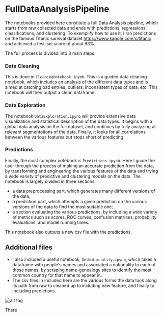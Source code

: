 # FullDataAnalysisPipeline
The notebooks provided here constitute a full Data Analysis pipeline, which starts from raw collected data and ends with predictions, regressions, classifications, and clustering. To exemplify how to use it, I ran predictions on the famous Titanic survival dataset https://www.kaggle.com/c/titanic and achieved a test-set score of about 83%.

The full process is divided into 3 main steps.

### Data Cleaning

This is done in `CleaningNotebook.ipynb`. This is a guided data cleaning notebook, which includes an analysis of the different data types and is aimed at catching bad entries, outliers, inconsistent types of data, etc. This notebook will then output a clean dataframe.

### Data Exploration

The notebook `DataExploration.ipynb` will provide extensive data visualization and statistical description of the data types. It begins with a global data analysis on the full dataset, and continues by fully analyzing all relevant segmentations of the data. Finally, it looks for all correlations between the various features but stops short of predicting.

### Predictions

Finally, the most complex notebook is `Predictions.ipynb`. Here I guide the user through the process of making an accurate prediction from the data, by transforming and engineering the various features of the data and trying a wide variety of predictive and clustering models on the data. The notebook is largely divided in three sections: 
 - a data preprocessing part, which generates many different versions of the data;
 - a prediction part, which attempts a given prediction on the various versions of the data to find the most suitable one;
 - a section evaluating the various predictions, by including a wide variety of metrics such as scores, ROC curves, confusion matrices, probability evaluations, and model running times.
 
 This notebook also outputs a new csv file with the predictions.

## Additional files

 - I also included a useful notebook, `GetNationality.ipynb`, which takes a dataframe with people's names and associated a nationality to each of those names, by scraping name-genealogy sites to identify the most common country for that name to appear in.
 - The csv files in included here are the various forms the data took along its path from raw to cleaned up to including new feature, and finally to including predictions.
 
 ![alt tag](http://personalpages.to.infn.it/~dgalloni/subimage/mecastle.jpg)
 
 There
